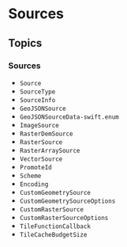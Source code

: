 #  Sources

## Topics

### Sources

- ``Source``
- ``SourceType``
- ``SourceInfo``
- ``GeoJSONSource``
- ``GeoJSONSourceData-swift.enum``
- ``ImageSource``
- ``RasterDemSource``
- ``RasterSource``
- ``RasterArraySource``
- ``VectorSource``
- ``PromoteId``
- ``Scheme``
- ``Encoding``
- ``CustomGeometrySource``
- ``CustomGeometrySourceOptions``
- ``CustomRasterSource``
- ``CustomRasterSourceOptions``
- ``TileFunctionCallback``
- ``TileCacheBudgetSize``
